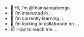 - 👋 Hi, I’m @thamsanqabengu
- 👀 I’m interested in ...
- 🌱 I’m currently learning ...
- 💞️ I’m looking to collaborate on ...
- 📫 How to reach me ...

<!---
thamsanqabengu/thamsanqabengu is a ✨ special ✨ repository because its `README.md` (this file) appears on your GitHub profile.
You can click the Preview link to take a look at your changes.
--->
